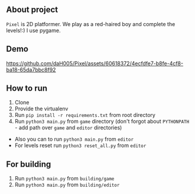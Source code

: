 About project
-------------

`Pixel` is 2D platformer. We play as a red-haired boy and complete the levels!:)
I use pygame.

Demo
----
https://github.com/daH005/Pixel/assets/60618372/4ecfdfe7-b8fe-4cf8-ba18-65da7bbc8f92

How to run
----------

1. Clone
2. Provide the virtualenv
3. Run `pip install -r requirements.txt` from root directory
4. Run `python3 main.py` from `game` directory (don't forgot about `PYTHONPATH` - add path over `game` and `editor` directories)
- Also you can to run `python3 main.py` from `editor`
- For levels reset run `python3 reset_all.py` from `editor`

For building
--------------------------------------------

1. Run `python3 main.py` from `building/game`
2. Run `python3 main.py` from `building/editor`
